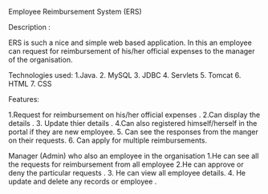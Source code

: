  Employee Reimbursement System (ERS)
 
 Description :
 
  ERS is  such a nice  and simple web based  application. In this an employee can request for reimbursement of his/her official expenses to the manager of the organisation.
  

 Technologies used:
             1.Java.
             2. MySQL
             3. JDBC
             4. Servlets
             5. Tomcat
             6. HTML
             7. CSS
             
             
 Features: 
 

1.Request for reimbursement on his/her official expenses  .
  2.Can display the details .
  3. Update thier details .
  4.Can also registered himself/herself in the portal if they are new employee.
  5. Can see the responses from the manger on their requests.
  6. Can apply for multiple reimbursements.
  
  
  Manager (Admin) who also an employee in the organisation 
  1.He can see all the  requests for reimbursement from all employee
  2.He can approve or deny the particular requests .
  3. He can view all employee details.
  4. He update and delete any records or employee .
